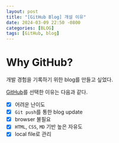 ```yaml
---
layout: post
title: "[GitHub Blog] 개설 이유"
date: 2024-03-09 22:50 -0800
categories: [BLOG]
tags: [GitHub, blog]
---
```


# Why GitHub?

개발 경험을 기록하기 위한 blog를 만들고 싶었다.

[GitHub](https://github.com)를 선택한 이유는 다음과 같다.

- [x] 어려운 난이도
- [x] `Git push`를 통한 blog update
- [x] browser 불필요
- [x] `HTML`, `CSS`, `MD` 기반 높은 자유도
- [x] local file로 관리
